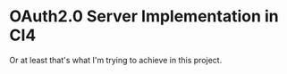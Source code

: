 # OAuth2.0 Server Implementation in CI4

Or at least that's what I'm trying to achieve in this project.